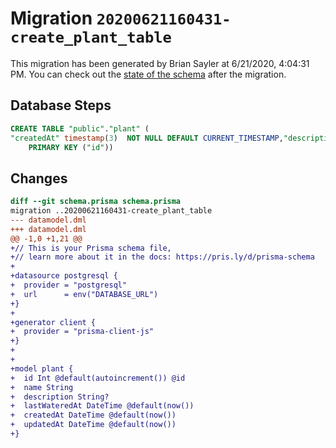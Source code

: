 # Migration `20200621160431-create_plant_table`

This migration has been generated by Brian Sayler at 6/21/2020, 4:04:31 PM.
You can check out the [state of the schema](./schema.prisma) after the migration.

## Database Steps

```sql
CREATE TABLE "public"."plant" (
"createdAt" timestamp(3)  NOT NULL DEFAULT CURRENT_TIMESTAMP,"description" text   ,"id" SERIAL,"lastWateredAt" timestamp(3)  NOT NULL DEFAULT CURRENT_TIMESTAMP,"name" text  NOT NULL ,"updatedAt" timestamp(3)  NOT NULL DEFAULT CURRENT_TIMESTAMP,
    PRIMARY KEY ("id"))
```

## Changes

```diff
diff --git schema.prisma schema.prisma
migration ..20200621160431-create_plant_table
--- datamodel.dml
+++ datamodel.dml
@@ -1,0 +1,21 @@
+// This is your Prisma schema file,
+// learn more about it in the docs: https://pris.ly/d/prisma-schema
+
+datasource postgresql {
+  provider = "postgresql"
+  url      = env("DATABASE_URL")
+}
+
+generator client {
+  provider = "prisma-client-js"
+}
+
+
+model plant {
+  id Int @default(autoincrement()) @id
+  name String
+  description String?
+  lastWateredAt DateTime @default(now())
+  createdAt DateTime @default(now())
+  updatedAt DateTime @default(now())
+}
```


